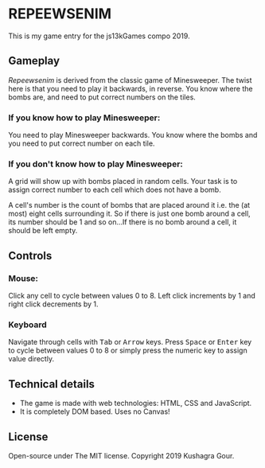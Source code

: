 # REPEEWSENIM

This is my game entry for the js13kGames compo 2019.

## Gameplay

_Repeewsenim_ is derived from the classic game of Minesweeper. The twist here is that you need to play it backwards, in reverse. You know where the bombs are, and need to put correct numbers on the tiles.

### If you know how to play Minesweeper:

You need to play Minesweeper backwards. You know where the bombs and you need to put correct number on each tile.

### If you don't know how to play Minesweeper:

A grid will show up with bombs placed in random cells. Your task is to assign correct number to each cell which does not have a bomb.

A cell's number is the count of bombs that are placed around it i.e. the (at most) eight cells surrounding it. So if there is just one bomb around a cell, its number should be 1 and so on...If there is no bomb around a cell, it should be left empty.

## Controls

### Mouse:

Click any cell to cycle between values 0 to 8. Left click increments by 1 and right click decrements by 1.

### Keyboard

Navigate through cells with <kbd>Tab</kbd> or <kbd>Arrow</kbd> keys. Press <kbd>Space</kbd> or <kbd>Enter</kbd> key to cycle between values 0 to 8 or simply press the numeric key to assign value directly.

## Technical details

- The game is made with web technologies: HTML, CSS and JavaScript.
- It is completely DOM based. Uses no Canvas!

## License

Open-source under The MIT license.
Copyright 2019 Kushagra Gour.
